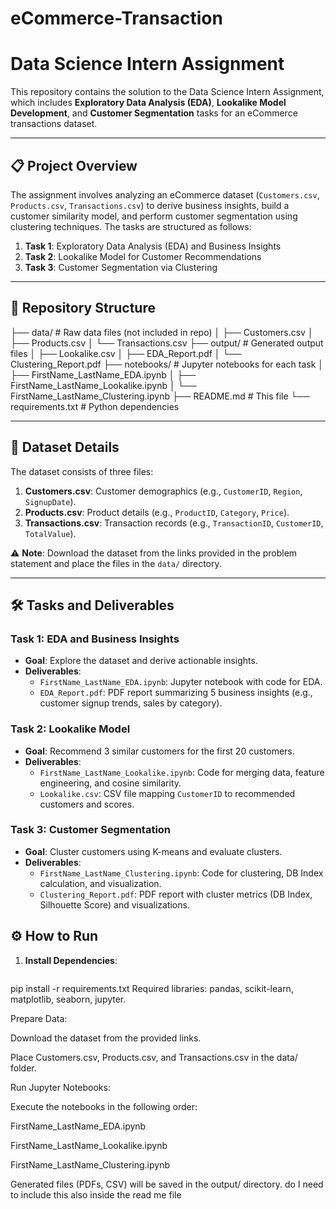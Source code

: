 # eCommerce-Transaction
# Data Science Intern Assignment

This repository contains the solution to the Data Science Intern Assignment, which includes **Exploratory Data Analysis (EDA)**, **Lookalike Model Development**, and **Customer Segmentation** tasks for an eCommerce transactions dataset.

---

## 📋 Project Overview

The assignment involves analyzing an eCommerce dataset (`Customers.csv`, `Products.csv`, `Transactions.csv`) to derive business insights, build a customer similarity model, and perform customer segmentation using clustering techniques. The tasks are structured as follows:

1. **Task 1**: Exploratory Data Analysis (EDA) and Business Insights  
2. **Task 2**: Lookalike Model for Customer Recommendations  
3. **Task 3**: Customer Segmentation via Clustering  

---

## 🚀 Repository Structure

├── data/ # Raw data files (not included in repo)
│ ├── Customers.csv
│ ├── Products.csv
│ └── Transactions.csv
├── output/ # Generated output files
│ ├── Lookalike.csv
│ ├── EDA_Report.pdf
│ └── Clustering_Report.pdf
├── notebooks/ # Jupyter notebooks for each task
│ ├── FirstName_LastName_EDA.ipynb
│ ├── FirstName_LastName_Lookalike.ipynb
│ └── FirstName_LastName_Clustering.ipynb
├── README.md # This file
└── requirements.txt # Python dependencies


---

## 📂 Dataset Details

The dataset consists of three files:
1. **Customers.csv**: Customer demographics (e.g., `CustomerID`, `Region`, `SignupDate`).  
2. **Products.csv**: Product details (e.g., `ProductID`, `Category`, `Price`).  
3. **Transactions.csv**: Transaction records (e.g., `TransactionID`, `CustomerID`, `TotalValue`).  

⚠️ **Note**: Download the dataset from the links provided in the problem statement and place the files in the `data/` directory.

---

## 🛠️ Tasks and Deliverables

### **Task 1: EDA and Business Insights**
- **Goal**: Explore the dataset and derive actionable insights.  
- **Deliverables**:  
  - `FirstName_LastName_EDA.ipynb`: Jupyter notebook with code for EDA.  
  - `EDA_Report.pdf`: PDF report summarizing 5 business insights (e.g., customer signup trends, sales by category).  

### **Task 2: Lookalike Model**
- **Goal**: Recommend 3 similar customers for the first 20 customers.  
- **Deliverables**:  
  - `FirstName_LastName_Lookalike.ipynb`: Code for merging data, feature engineering, and cosine similarity.  
  - `Lookalike.csv`: CSV file mapping `CustomerID` to recommended customers and scores.  

### **Task 3: Customer Segmentation**
- **Goal**: Cluster customers using K-means and evaluate clusters.  
- **Deliverables**:  
  - `FirstName_LastName_Clustering.ipynb`: Code for clustering, DB Index calculation, and visualization.  
  - `Clustering_Report.pdf`: PDF report with cluster metrics (DB Index, Silhouette Score) and visualizations.  

## ⚙️ How to Run

1. **Install Dependencies**:
   ```bash
pip install -r requirements.txt
Required libraries: pandas, scikit-learn, matplotlib, seaborn, jupyter.

Prepare Data:

Download the dataset from the provided links.

Place Customers.csv, Products.csv, and Transactions.csv in the data/ folder.

Run Jupyter Notebooks:

Execute the notebooks in the following order:

FirstName_LastName_EDA.ipynb

FirstName_LastName_Lookalike.ipynb

FirstName_LastName_Clustering.ipynb

Generated files (PDFs, CSV) will be saved in the output/ directory. do I need to include this also inside the read me file
